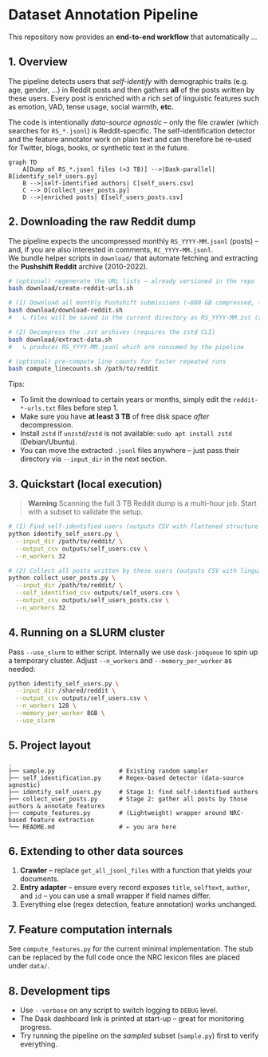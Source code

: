 # Dataset Annotation Pipeline

This repository now provides an **end-to-end workflow** that automatically …

## 1. Overview

The pipeline detects users that *self-identify* with demographic traits (e.g. age, gender, …) in Reddit posts and then gathers **all** of the posts written by these users. Every post is enriched with a rich set of linguistic features such as emotion, VAD, tense usage, social warmth, **etc.**

The code is intentionally *data-source agnostic* – only the file crawler (which searches for `RS_*.jsonl`) is Reddit-specific. The self-identification detector and the feature annotator work on plain text and can therefore be re-used for Twitter, blogs, books, or synthetic text in the future.

```mermaid
graph TD
    A[Dump of RS_*.jsonl files (≈3 TB)] -->|Dask-parallel| B[identify_self_users.py]
    B -->|self-identified authors| C[self_users.csv]
    C --> D[collect_user_posts.py]
    D -->|enriched posts| E[self_users_posts.csv]
```

## 2. Downloading the raw Reddit dump

The pipeline expects the uncompressed monthly `RS_YYYY-MM.jsonl` (posts) – and, if you are also interested in comments, `RC_YYYY-MM.jsonl`.  
We bundle helper scripts in `download/` that automate fetching and extracting the **Pushshift Reddit** archive (2010-2022).

```bash
# (optional) regenerate the URL lists – already versioned in the repo
bash download/create-reddit-urls.sh

# (1) Download all monthly Pushshift submissions (~800 GB compressed, ~3 TB uncompressed)
bash download/download-reddit.sh
#   ↳ files will be saved in the current directory as RS_YYYY-MM.zst (and RC_YYYY-MM.zst)

# (2) Decompress the .zst archives (requires the zstd CLI)
bash download/extract-data.sh
#   ↳ produces RS_YYYY-MM.jsonl which are consumed by the pipeline

# (optional) pre-compute line counts for faster repeated runs
bash compute_linecounts.sh /path/to/reddit
```

Tips:
* To limit the download to certain years or months, simply edit the `reddit-*-urls.txt` files before step 1.
* Make sure you have **at least 3 TB** of free disk space *after* decompression.
* Install `zstd` if `unzstd`/`zstd` is not available: `sudo apt install zstd` (Debian/Ubuntu).
* You can move the extracted `.jsonl` files anywhere – just pass their directory via `--input_dir` in the next section.

## 3. Quickstart (local execution)

> **Warning**  Scanning the full 3 TB Reddit dump is a multi-hour job. Start with a subset to validate the setup.

```bash
# (1) Find self-identified users (outputs CSV with flattened structure and resolved age)
python identify_self_users.py \
  --input_dir /path/to/reddit/ \
  --output_csv outputs/self_users.csv \
  --n_workers 32

# (2) Collect all posts written by these users (outputs CSV with linguistic features)
python collect_user_posts.py \
  --input_dir /path/to/reddit/ \
  --self_identified_csv outputs/self_users.csv \
  --output_csv outputs/self_users_posts.csv \
  --n_workers 32
```

## 4. Running on a SLURM cluster

Pass `--use_slurm` to either script. Internally we use `dask-jobqueue` to spin up a temporary cluster. Adjust `--n_workers` and `--memory_per_worker` as needed:

```bash
python identify_self_users.py \
  --input_dir /shared/reddit \
  --output_csv outputs/self_users.csv \
  --n_workers 128 \
  --memory_per_worker 8GB \
  --use_slurm
```

## 5. Project layout

```
.
├── sample.py                  # Existing random sampler
├── self_identification.py     # Regex-based detector (data-source agnostic)
├── identify_self_users.py     # Stage 1: find self-identified authors
├── collect_user_posts.py      # Stage 2: gather all posts by those authors & annotate features
├── compute_features.py        # (Lightweight) wrapper around NRC-based feature extraction
└── README.md                  # ← you are here
```

## 6. Extending to other data sources

1. **Crawler** – replace `get_all_jsonl_files` with a function that yields your documents.
2. **Entry adapter** – ensure every record exposes `title`, `selftext`, `author`, and `id` – you can use a small wrapper if field names differ.
3. Everything else (regex detection, feature annotation) works unchanged.

## 7. Feature computation internals

See `compute_features.py` for the current minimal implementation. The stub can be replaced by the full code once the NRC lexicon files are placed under `data/`.

## 8. Development tips

* Use `--verbose` on any script to switch logging to `DEBUG` level.
* The Dask dashboard link is printed at start-up – great for monitoring progress.
* Try running the pipeline on the *sampled* subset (`sample.py`) first to verify everything.
